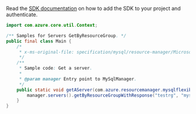 Read the [SDK documentation](https://github.com/Azure/azure-sdk-for-java/blob/azure-resourcemanager-mysqlflexibleserver_1.0.0-beta.2/sdk/mysqlflexibleserver/azure-resourcemanager-mysqlflexibleserver/README.md) on how to add the SDK to your project and authenticate.

```java
import com.azure.core.util.Context;

/** Samples for Servers GetByResourceGroup. */
public final class Main {
    /*
     * x-ms-original-file: specification/mysql/resource-manager/Microsoft.DBforMySQL/stable/2021-05-01/examples/ServerGet.json
     */
    /**
     * Sample code: Get a server.
     *
     * @param manager Entry point to MySqlManager.
     */
    public static void getAServer(com.azure.resourcemanager.mysqlflexibleserver.MySqlManager manager) {
        manager.servers().getByResourceGroupWithResponse("testrg", "mysqltestserver", Context.NONE);
    }
}
```
